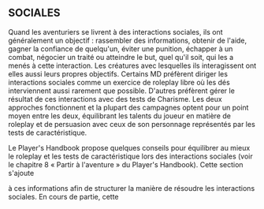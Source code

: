 ## SOCIALES


Quand les aventuriers se livrent à des interactions
sociales, ils ont généralement un objectif : rassembler
des informations, obtenir de l'aide, gagner la confiance
de quelqu'un, éviter une punition, échapper à un combat,
négocier un traité ou atteindre le but, quel qu'il soit, qui les a
menés à cette interaction. Les créatures avec lesquelles ils
interagissent ont elles aussi leurs propres objectifs.
Certains MD préfèrent diriger les interactions sociales
comme un exercice de roleplay libre où les dés interviennent
aussi rarement que possible. D'autres préfèrent gérer le
résultat de ces interactions avec des tests de Charisme. Les
deux approches fonctionnent et la plupart des campagnes
optent pour un point moyen entre les deux, équilibrant les
talents du joueur en matière de roleplay et de persuasion
avec ceux de son personnage représentés par les tests de
caractéristique.

Le Player's Handbook propose quelques conseils pour
équilibrer au mieux le roleplay et les tests de caractéristique
lors des interactions sociales (voir le chapitre 8 « Partir à
l'aventure » du Player's Handbook). Cette section s'ajoute

à ces informations afin de structurer la manière de
résoudre les interactions sociales. En cours de partie, cette
